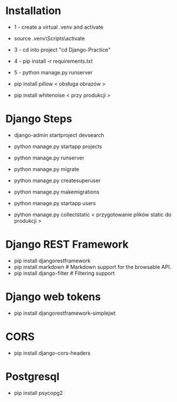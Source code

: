 # Installation
* 1 - create a virtual .venv and activate
* source .venv\Scripts\activate
* 3 - cd into project "cd Django-Practice"
* 4 - pip install -r requirements.txt
* 5 - python manage.py runserver

* pip install pillow   < obsługa obrazów >
* pip install whitenoise < przy produkcji >

# Django Steps
* django-admin startproject devsearch
* python manage.py startapp projects
* python manage.py runserver
* python manage.py migrate
* python manage.py createsuperuser
* python manage.py makemigrations
* python manage.py startapp users

* python manage.py collectstatic   < przygotowanie plików static do produkcji >

# Django REST Framework

* pip install djangorestframework
* pip install markdown       # Markdown support for the browsable API.
* pip install django-filter  # Filtering support

# Django web tokens

* pip install djangorestframework-simplejwt

# CORS
* pip install django-cors-headers

# Postgresql
* pip install psycopg2